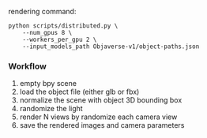 rendering command:
```
python scripts/distributed.py \
	--num_gpus 8 \
	--workers_per_gpu 2 \
	--input_models_path Objaverse-v1/object-paths.json
```

### Workflow
1. empty bpy scene
2. load the object file (either glb or fbx)
3. normalize the scene with object 3D bounding box
4. randomize the light 
5. render N views by randomize each camera view
6. save the rendered images and camera parameters